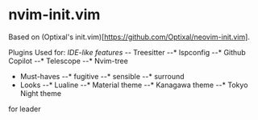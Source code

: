 # nvim-init.vim

Based on (Optixal's init.vim)[https://github.com/Optixal/neovim-init.vim].

Plugins Used for:
*IDE-like features
--* Treesitter
--* lspconfig
--* Github Copilot
--* Telescope
--* Nvim-tree
* Must-haves
--* fugitive
--* sensible
--* surround
* Looks
--* Lualine
--* Material theme
--* Kanagawa theme
--* Tokyo Night theme

<SPACE> for leader

